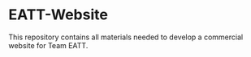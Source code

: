 # EATT-Website
This repository contains all materials needed to develop a commercial website for Team EATT.
